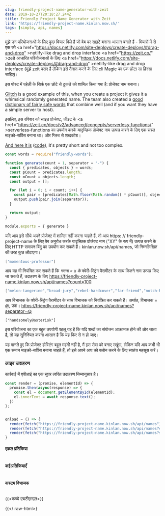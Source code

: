 ```yaml
---
slug: friendly-project-name-generator-with-zeit
date: 2019-10-27T20:18:27.244Z
title: Friendly Project Name Generator with Zeit
link: 'https://friendly-project-name.kinlan.now.sh/'
tags: [simple, api, names]
---
```


मुझे उन परियोजनाओं के लिए कुछ विचार मिले हैं जो वेब पर साइटें बनाना आसान बनाते हैं - विचारों में से एक को <a <span class="notranslate">href=&quot;https://docs.netlify.com/site-deploys/create-deploys/#drag-and-drop&quot; &gt;netlify-like drag and drop interface</a> <a <span class="notranslate">href=&quot;https://zeit.co/&quot; &gt;zeit</a> आधारित परियोजनाओं के लिए <a <span class="notranslate">href=&quot;https://docs.netlify.com/site-deploys/create-deploys/#drag-and-drop&quot; &gt;netlify-like drag and drop interface</a> (मुझे zeit पसंद है लेकिन इसे तैनात करने के लिए cli Magic का एक छोटा सा हिस्सा चाहिए)।

इस पोस्ट में पहेली के सिर्फ एक छोटे से टुकड़े को शामिल किया गया है: प्रोजेक्ट नाम बनाना।

<a href="https://glitch.com/">Glitch</a> is a good example of this, when you create a project it gives it a whimsical randomly generated name. The team also created a <a href="https://github.com/FogCreek/friendly-words">good dictionary of fairly safe words</a> that combine well (and if you want they have a simple server to host).

इसलिए, इस रविवार को साइड प्रोजेक्ट, ज़ीइट के <a <span class="notranslate">href=&quot;https://zeit.co/docs/v2/advanced/concepts/serverless-functions/&quot; &gt;serverless-functions</a> का उपयोग करके यादृच्छिक प्रोजेक्ट नाम उत्पन्न करने के लिए एक सरल माइक्रो-सर्विस बनाना था। और ग्लिच से शब्दकोश।

<a href="https://friendly-project-name.kinlan.now.sh/">And here it is</a> (<a href="https://github.com/PaulKinlan/friendly-project-name-generator">code</a>), it's pretty short and not too complex.

```javascript
const words = require("friendly-words");

function generate(count = 1, separator = "-") {
  const { predicates, objects } = words;
  const pCount = predicates.length;
  const oCount = objects.length;
  const output = [];

  for (let i = 0; i < count; i++) {
    const pair = [predicates[Math.floor(Math.random() * pCount)], objects[Math.floor(Math.random() * oCount)]];
    output.push(pair.join(separator));
  }

  return output;
}

module.exports = { generate }
```

यदि आप इसे सीधे अपने प्रोजेक्ट में शामिल नहीं करना चाहते हैं, तो आप https: // friendly-project-name के लिए वेब अनुरोध करके यादृच्छिक प्रोजेक्ट नाम (&quot;XY&quot; के रूप में) उत्पन्न करने के लिए HTTP समापन बिंदु का उपयोग कर सकते हैं। kinlan.now.sh/api/names, जो निम्नलिखित की तरह कुछ लौटाएगा।

```javascript
["momentous-professor"]
```

आप यह भी नियंत्रित कर सकते हैं कि <i>गणना = x के</i> क्वेरी-स्ट्रिंग पैरामीटर के साथ कितने नाम उत्पन्न किए जा सकते हैं, उदाहरण के लिए https://friendly-project-name.kinlan.now.sh/api/names?count=100

```javascript
["melon-tangerine","broad-jury","rebel-hardcover","far-friend","notch-hornet","principled-wildcat","level-pilot","steadfast-bovid","holistic-plant","expensive-ulna","sixth-gear","political-wrench","marred-spatula","aware-weaver","awake-pair","nosy-hub","absorbing-petunia","rhetorical-birth","paint-sprint","stripe-reward","fine-guardian","coconut-jumbo","spangle-eye","sudden-euphonium","familiar-fossa","third-seaplane","workable-cough","hot-light","diligent-ceratonykus","literate-cobalt","tranquil-sandalwood","alabaster-pest","sage-detail","mousy-diascia","burly-food","fern-pie","confusion-capybara","harsh-asterisk","simple-triangle","brindle-collard","destiny-poppy","power-globeflower","ruby-crush","absorbed-trollius","meadow-blackberry","fierce-zipper","coal-mailbox","sponge-language","snow-lawyer","adjoining-bramble","deserted-flower","able-tortoise","equatorial-bugle","neat-evergreen","pointy-quart","occipital-tax","balsam-fork","dear-fairy","polished-produce","darkened-gondola","sugar-pantry","broad-slouch","safe-cormorant","foregoing-ostrich","quasar-mailman","glittery-marble","abalone-titanosaurus","descriptive-arch","nickel-ostrich","historical-candy","mire-mistake","painted-eater","pineapple-sassafras","pastoral-thief","holy-waterlily","mewing-humor","bubbly-cave","pepper-situation","nosy-colony","sprout-aries","cyan-bestseller","humorous-plywood","heavy-beauty","spiral-riverbed","gifted-income","lead-kiwi","pointed-catshark","ninth-ocean","purple-toucan","tundra-cut","coal-geography","icy-lunaria","agate-wildcat","respected-garlic","polar-almandine","periodic-narcissus","carbonated-waiter","lavish-breadfruit","confirmed-brand","repeated-period"]
```

आप विभाजक के क्वेरी-स्ट्रिंग पैरामीटर के साथ विभाजक को नियंत्रित कर सकते हैं। अर्थात, विभाजक = @, उदा। https://friendly-project-name.kinlan.now.sh/api/names?separator=@

```
["handsomely@asterisk"]
```

इस परियोजना का एक बहुत उपयोगी पहलू यह है कि यदि शब्दों का संयोजन आक्रामक होने की ओर जाता है, तो यह सुनिश्चित करना आसान है कि यह फिर से न हो जाए।

यह मानते हुए कि प्रोजेक्ट होस्टिंग बहुत महंगी नहीं है, मैं इस सेवा को बनाए रखूंगा, लेकिन यदि आप कभी भी एक समान माइक्रो-सर्विस बनाना चाहते हैं, तो इसे अपने आप को क्लोन करने के लिए स्वतंत्र महसूस करें।

### लाइव उदाहरण

कार्रवाई में एपीआई का एक सुपर त्वरित उदाहरण निम्नानुसार है।

```javascript
const render = (promise, elementId) => {
  promise.then(async(response) => {
    const el = document.getElementById(elementId);
    el.innerText = await response.text();
  })
};


onload = () => {
  render(fetch("https://friendly-project-name.kinlan.now.sh/api/names"), "basic");
  render(fetch("https://friendly-project-name.kinlan.now.sh/api/names?count=100"), "many");
  render(fetch("https://friendly-project-name.kinlan.now.sh/api/names?separator=@"), "separator");
}
```

#### एकल प्रतिक्रिया
<pre id="basic"></pre>

#### कई प्रतिक्रियाएँ
<pre id="many"></pre>

#### कस्टम विभाजक
<pre id="separator"></pre>

{{&lt;कच्चे एचटीएमएल&gt;}}

<style>
pre {
  overflow: auto;
}
</style>
<script>
const render = (promise, elementId) => {
  promise.then(async(response) => {
    const el = document.getElementById(elementId);
    el.innerText = await response.text();
  })
};

addEventListener (&#39;लोड&#39;, () =&gt; {रेंडर (fetch (&quot;https://friendly-project-name.kinlan.now.sh/api/names&quot;), &quot;बेसिक&quot;); रेंडर (fetch) (https:) //friendly-project-name.kinlan.now.sh/api/names?count=100 &quot;),&quot; कई &quot;); रेंडर करें (प्राप्त करें (&quot; https://friendly-project-name.kinlan.now.sh/) एपीआई / नाम; विभाजक = @ &quot;),&quot; विभाजक &quot;);});
</script>

{{&lt;/ raw-html&gt;}
